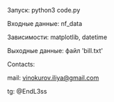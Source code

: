 Запуск: python3 code.py

Входные данные: nf_data

Зависимости: matplotlib, datetime

Выходные данные: файл 'bill.txt'

Contacts:

mail: vinokurov.iliya@gmail.com

tg: @EndL3ss
